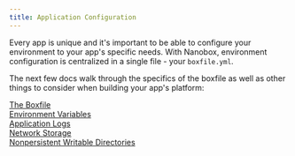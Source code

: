 ```yaml
---
title: Application Configuration
---
```


Every app is unique and it's important to be able to configure your environment to your app's specific needs. With Nanobox, environment configuration is centralized in a single file - your `boxfile.yml`.

The next few docs walk through the specifics of the boxfile as well as other things to consider when building your app's platform:

[The Boxfile](/app-config/boxfile)  
[Environment Variables](/app-config/environment-variables)  
[Application Logs](/app-config/app-logs)  
[Network Storage](/app-config/network-storage)  
[Nonpersistent Writable Directories](/app-config/nonpersistent-writable-dirs)
